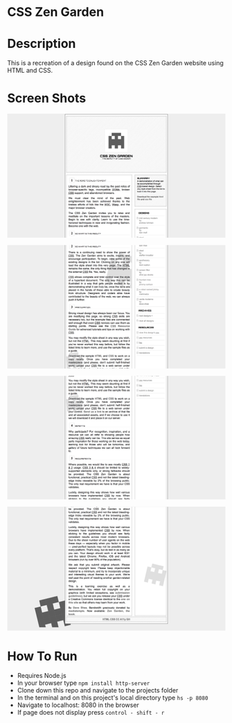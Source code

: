 # CSS Zen Garden

# Description

This is a recreation of a design found on the CSS Zen Garden website using HTML and CSS.

# Screen Shots

![Webpage](https://raw.githubusercontent.com/AlexOrga/zen-design/master/screenshots/Screen%20Shot%202018-04-22%20at%203.04.47%20PM.png)

![Webpage](https://raw.githubusercontent.com/AlexOrga/zen-design/master/screenshots/Screen%20Shot%202018-04-22%20at%203.04.59%20PM.png)

![Webpage](https://raw.githubusercontent.com/AlexOrga/zen-design/master/screenshots/Screen%20Shot%202018-04-22%20at%203.05.14%20PM.png)

![Webpage](https://raw.githubusercontent.com/AlexOrga/zen-design/master/screenshots/Screen%20Shot%202018-04-22%20at%203.05.20%20PM.png)

# How To Run

- Requires Node.js
- In your browser type ``` npm install http-server ```
- Clone down this repo and navigate to the projects folder
- In the terminal and on this project's local directory type ``` hs -p 8080 ```
- Navigate to localhost: 8080 in the browser
- If page does not display press ``` control - shift - r ```